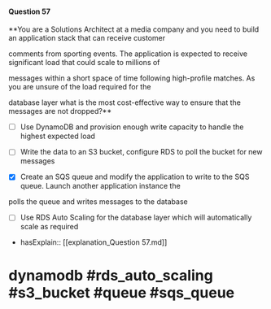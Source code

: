 #### Question  57

**You are a Solutions Architect at a media company and you need to build an application stack that can receive customer

comments from sporting events. The application is expected to receive significant load that could scale to millions of

messages within a short space of time following high-profile matches. As you are unsure of the load required for the

database layer what is the most cost-effective way to ensure that the messages are not dropped?**

- [ ] Use DynamoDB and provision enough write capacity to handle the highest expected load

- [ ] Write the data to an S3 bucket, configure RDS to poll the bucket for new messages

- [x] Create an SQS queue and modify the application to write to the SQS queue. Launch another application instance the

polls the queue and writes messages to the database

- [ ] Use RDS Auto Scaling for the database layer which will automatically scale as required

- hasExplain:: [[explanation_Question  57.md]]

# dynamodb #rds_auto_scaling #s3_bucket #queue #sqs_queue
